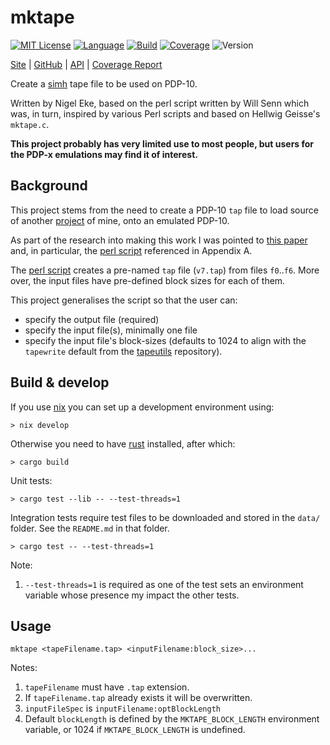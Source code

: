 # mktape

[![MIT License](https://img.shields.io/github/license/nigeleke/mktape?style=plastic)](https://github.com/nigeleke/mktape/blob/main/LICENCE.md)
[![Language](https://img.shields.io/badge/language-Rust-blue.svg?style=plastic)](https://www.rust-lang.org/)
[![Build](https://img.shields.io/github/actions/workflow/status/nigeleke/mktape/acceptance.yml?style=plastic)](https://github.com/nigeleke/mktape/actions/workflows/acceptance.yml)
[![Coverage](https://img.shields.io/codecov/c/github/nigeleke/mktape?style=plastic)](https://codecov.io/gh/nigeleke/mktape)
![Version](https://img.shields.io/github/v/tag/nigeleke/mktape?style=plastic)

  [Site](https://nigeleke.github.io/mktape) \| [GitHub](https://github.com/nigeleke/mktape) \| [API](https://nigeleke.github.io/mktape/api/mktape/index.html) \| [Coverage Report](https://nigeleke.github.io/mktape/coverage/index.html)


Create a [simh](https://opensimh.org/) tape file to be used on PDP-10.

Written by Nigel Eke, based on the perl script written by Will Senn which was, in turn, inspired by various Perl scripts and based on Hellwig Geisse's `mktape.c`.

__This project probably has very limited use to most people, but users for the PDP-x emulations may find it of interest.__

## Background

This project stems from the need to create a PDP-10 `tap` file to load source of another [project](https://nigeleke.github.io/monop) of mine, onto an emulated PDP-10.

As part of the research into making this work I was pointed to [this paper](https://opensimh.org/research-unix-7-pdp11-45-v2.0.pdf) and, in particular, the [perl script](https://www.tuhs.org/Archive/Distributions/Research/Keith_Bostic_v7/mktape.pl) referenced in Appendix A.

The [perl script](https://www.tuhs.org/Archive/Distributions/Research/Keith_Bostic_v7/mktape.pl) creates a pre-named `tap` file (`v7.tap`) from files `f0`..`f6`. More over, the input files have pre-defined block sizes for each of them.

This project generalises the script so that the user can:

  * specify the output file (required)
  * specify the input file(s), minimally one file
  * specify the input file's block-sizes (defaults to 1024 to align with the `tapewrite` default from the [tapeutils](https://github.com/brouhaha/tapeutils) repository).
 
## Build & develop

If you use [nix](https://nixos.org/) you can set up a development environment using:

```
> nix develop
```

Otherwise you need to have [rust](https://www.rust-lang.org/) installed, after which:

```
> cargo build
```

Unit tests:
```
> cargo test --lib -- --test-threads=1
```

Integration tests require test files to be downloaded and stored in the `data/` folder. See the `README.md` in that folder.
```
> cargo test -- --test-threads=1
```

Note: 

  1. `--test-threads=1` is required as one of the test sets an environment variable whose presence my impact the other tests.

## Usage

```
mktape <tapeFilename.tap> <inputFilename:block_size>...
```

Notes:

  1. `tapeFilename` must have `.tap` extension.
  2. If `tapeFilename.tap` already exists it will be overwritten.
  3. `inputFileSpec` is `inputFilename:optBlockLength`
  4. Default `blockLength` is defined by the `MKTAPE_BLOCK_LENGTH` environment variable, or 1024 if `MKTAPE_BLOCK_LENGTH` is undefined.
